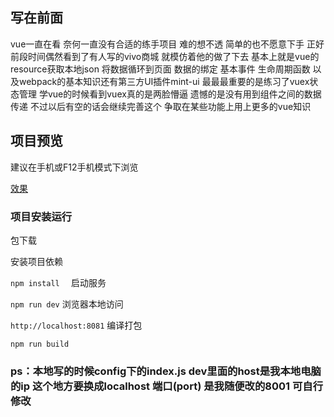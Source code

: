 ## 写在前面
  vue一直在看 奈何一直没有合适的练手项目 难的想不透 简单的也不愿意下手 正好前段时间偶然看到了有人写的vivo商城 就模仿着他的做了下去 基本上就是vue的resource获取本地json 将数据循环到页面 数据的绑定 基本事件 生命周期函数 以及webpack的基本知识还有第三方UI插件mint-ui 最最最重要的是练习了vuex状态管理 学vue的时候看到vuex真的是两脸懵逼 遗憾的是没有用到组件之间的数据传递 不过以后有空的话会继续完善这个 争取在某些功能上用上更多的vue知识
## 项目预览
建议在手机或F12手机模式下浏览

[效果](http://www.wangxjblog.top/index.html)
### 项目安装运行
包下载

安装项目依赖

```npm install  ```
启动服务 

```npm run dev```
浏览器本地访问 

```http://localhost:8081```
编译打包

```npm run build```

### ps：本地写的时候config下的index.js dev里面的host是我本地电脑的ip 这个地方要换成localhost 端口(port) 是我随便改的8001 可自行修改
